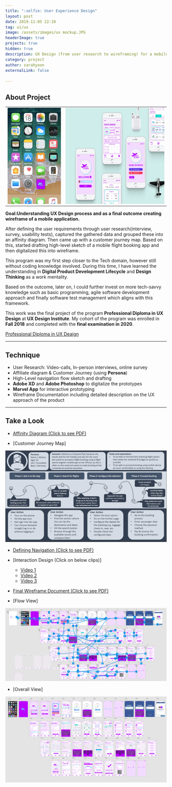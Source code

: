 ```yaml
---
title: ":selfie: User Experience Design"
layout: post
date: 2019-11-05 22:10
tag: ui/ux
image: /assets/images/ux mockup.JPG
headerImage: true
projects: true
hidden: true
description: UX Design (from user research to wireframing) for a mobile flight booking app.
category: project
author: sarahyoon
externalLink: false

---
```


## About Project

 <table>
  <tr>
    <td><img src="/assets/images/phoneview.JPG" width=200 height=300></td>
    <td><img src="/assets/images/mockimage.png" width=370 height=300></td>
  </tr>
 </table>

**Goal:Understanding UX Design process and as a final outcome creating wireframe of a mobile application.**

After defining the user requirements through user research(interview, survey, usability tests), captured the gathered data and grouped these into an affinity diagram. Then came up with a customer journey map. Based on this, started drafting high-level sketch of a mobile flight booking app and then digitalized this into wireframe. 

This program was my first step closer to the Tech domain, however still without coding knowledge involved. During this time,  I have learned the understanding in **Digital Product Development Lifecycle** and **Design Thinking** as a work mentality. 

Based on the outcome, later on, I could further invest on more tech-savvy knowledge such as basic programming, agile software development approach and finally software test management which aligns with this framework.

This work was the final project of the program **Professional Diploma in UX Design** at **UX Design Institute**. My cohort of the program was enrolled in **Fall 2018** and completed with the **final examination in 2020**.

[Professional Diploma in UX Deaign](/assets/images/uxdesigndiploma.PNG)


---

## Technique

- User Research: Video-calls, In-person interviews, online survey 
- Affiliate diagram & Customer Journey (using **Persona**)
- High-Level navigation flow sketch and drafting
- **Adobe XD** and **Adobe Photoshop** to digitalize the prototypes
- **Marvel App** for interactive prototyping
- Wireframe Documentation including detailed description on the UX approach of the product

---

## Take a Look
- [Affinity Diagram (Click to see PDF)](/assets/docs/Project5_AffinityDiagram_Yoon_20190925.pdf)
 
- [Customer Journey Map]
<img src="/assets/images/customerjourney.PNG" width=550> 

- [Defining Navigation (Click to see PDF)](/assets/docs/Project10_DefineNavigationforMobile_Yoon_20190926.pdf) 

- [Interaction Design (Click on below clips)]
    - [Video 1](/assets/videos/FinalPrototypeInteraction_video.mp4) 
    - [Video 2](/assets/videos/FinalPrototypeInteraction_video2.mp4) 
    - [Video 3](/assets/videos/FinalPrototypeInteraction_video3.mp4) 
    
- [Final Wireframe Document (Click to see PDF)](/assets/docs/Project16_WireframeforMobile_Yoon_20191105.pdf)
 
- [Flow View]
<img src="/assets/images/PrototypeFlows.PNG" width=550>

- [Overall View]
<img src="/assets/images/Prototype.PNG" width=550>
